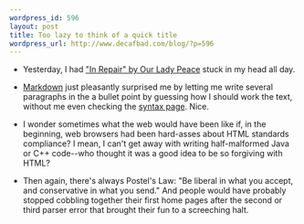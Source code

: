```yaml
--- 
wordpress_id: 596
layout: post
title: Too lazy to think of a quick title
wordpress_url: http://www.decafbad.com/blog/?p=596
---
```

* Yesterday, I had ["In Repair" by Our Lady Peace][olp] stuck in my head all day.

[olp]:http://phobos.apple.com/WebObjects/MZStore.woa/wa/viewAlbum?playlistId=892650&#38;selectedItemId=1189189

* [Markdown][md] just pleasantly surprised me by letting me write several paragraphs in the a bullet point by guessing how I should work the text, without me even checking the [syntax page][mdsyn].  Nice.

[md]:http://daringfireball.net/projects/markdown/
[mdsyn]:http://daringfireball.net/projects/markdown/syntax

* I wonder sometimes what the web would have been like if, in the beginning, web browsers had been hard-asses about HTML standards compliance?  I mean, I can't get away with writing half-malformed Java or C++ code--who thought it was a good idea to be so forgiving with HTML?

* Then again, there's always Postel's Law: "Be liberal in what you accept, and conservative in what you send."  And people would have probably stopped cobbling together their first home pages after the second or third parser error that brought their fun to a screeching halt.

[exc]:http://diveintomark.org/archives/2004/01/08/postels-law
